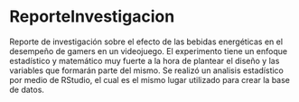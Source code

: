 # ReporteInvestigacion
Reporte de investigación sobre el efecto de las bebidas energéticas en el desempeño de gamers en un videojuego.
El experimento tiene un enfoque estadístico y matemático muy fuerte a la hora de plantear el diseño y las variables que formarán parte del mismo.
Se realizó un analisis estadístico por medio de RStudio, el cual es el mismo lugar utilizado para crear la base de datos.
